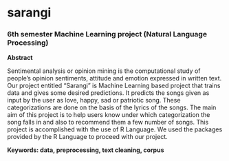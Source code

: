 # sarangi
### 6th semester Machine Learning project (Natural Language Processing)

**Abstract** 

Sentimental analysis or opinion mining is the computational study of people’s opinion sentiments, attitude and emotion expressed in written text. Our project entitled “Sarangi” is Machine Learning based project that trains data and gives some desired predictions. It predicts the songs given as input by the user as love, happy, sad or patriotic song. These categorizations are done on the basis of the lyrics of the songs. The main aim of this project is to help users know under which categorization the song falls in and also to recommend them a few number of songs. This project is accomplished with the use of R Language. We used the packages provided by the R Language to proceed with our project.

**Keywords: data, preprocessing, text cleaning, corpus**
